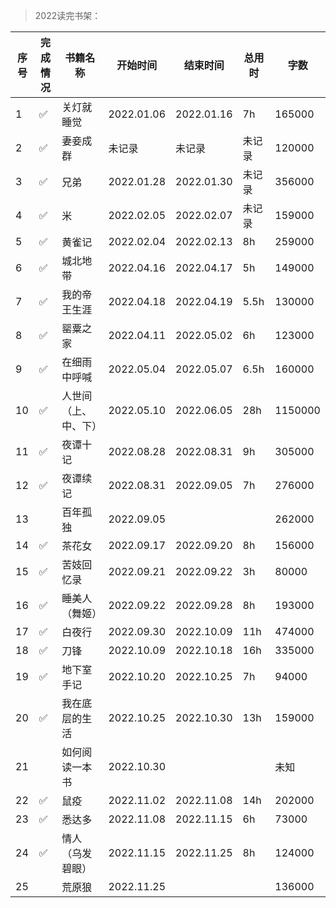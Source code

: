 >2022读完书架：

| 序号 | 完成情况 | 书籍名称 | 开始时间 | 结束时间 | 总用时 | 字数 |
| --- | --- |--- |--- |--- |--- |--- |
| 1 | ✅ | 关灯就睡觉 | 2022.01.06 | 2022.01.16 | 7h | 165000 |
| 2 | ✅ | 妻妾成群 | 未记录 | 未记录 | 未记录 | 120000 |
| 3 | ✅ | 兄弟 | 2022.01.28 | 2022.01.30 | 未记录 | 356000 |
| 4 | ✅ | 米 | 2022.02.05 | 2022.02.07 | 未记录 | 159000 |
| 5 | ✅ | 黄雀记 | 2022.02.04 | 2022.02.13 | 8h | 259000 |
| 6 | ✅ | 城北地带 | 2022.04.16 | 2022.04.17 | 5h | 149000 |
| 7 | ✅ | 我的帝王生涯 | 2022.04.18 | 2022.04.19 | 5.5h | 130000 |
| 8 | ✅ | 罂粟之家 | 2022.04.11 | 2022.05.02 | 6h | 123000 |
| 9 | ✅ | 在细雨中呼喊 | 2022.05.04 |2022.05.07 | 6.5h | 160000 |
| 10 | ✅ | 人世间（上、中、下）	 | 2022.05.10 | 2022.06.05 | 28h | 1150000|
| 11 | ✅ | 夜谭十记 | 2022.08.28 | 2022.08.31 | 9h | 305000 |
| 12 | ✅ | 夜谭续记 | 2022.08.31 | 2022.09.05 | 7h | 276000 |
| 13 |    | 百年孤独 | 2022.09.05 |  |  | 262000 |
| 14 | ✅ | 茶花女 | 2022.09.17 | 2022.09.20 | 8h | 156000 |
| 15 | ✅ | 苦妓回忆录 | 2022.09.21 | 2022.09.22 | 3h | 80000 |
| 16 | ✅ | 睡美人（舞姬） | 2022.09.22 | 2022.09.28 | 8h | 193000 |
| 17 | ✅ | 白夜行 | 2022.09.30 | 2022.10.09 | 11h | 474000 |
| 18 | ✅ | 刀锋 | 2022.10.09 | 2022.10.18 | 16h | 335000 |
| 19 | ✅ | 地下室手记 | 2022.10.20 | 2022.10.25 | 7h | 94000 |
| 20 | ✅ | 我在底层的生活 | 2022.10.25 | 2022.10.30 | 13h | 159000 |
| 21 |    | 如何阅读一本书 | 2022.10.30 | | | 未知 |
| 22 | ✅ | 鼠疫 | 2022.11.02 | 2022.11.08 | 14h | 202000 |
| 23 | ✅ | 悉达多 | 2022.11.08 | 2022.11.15 | 6h | 73000 |
| 24 | ✅ | 情人（乌发碧眼） | 2022.11.15 | 2022.11.25 | 8h | 124000 |
| 25 |    | 荒原狼 | 2022.11.25 |  |  | 136000 |
